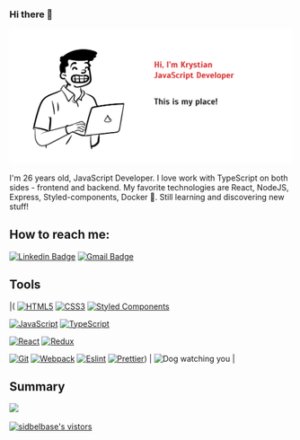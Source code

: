 ### Hi there 👋

![Image of Dilven](https://github.com/Dilven/Dilven/blob/master/Dilven.png)

I'm 26 years old, JavaScript Developer. I love work with TypeScript on both sides - frontend and backend.  My favorite technologies are React, NodeJS, Express, Styled-components, Docker 💙. Still learning and discovering new stuff! 

## How to reach me: 

[![Linkedin Badge](https://img.shields.io/badge/-LinkedIn-blue?style=flat-square&logo=Linkedin&logoColor=white&link=https://www.linkedin.com/in/krystian-mateusiak/)](https://www.linkedin.com/in/krystian-mateusiak/)
[![Gmail Badge](https://img.shields.io/badge/-Gmail-c14438?style=flat-square&logo=Gmail&logoColor=white&link=mailto:mateusiakkrystian@gmail.com)](mailto:mateusiakkrystian@gmail.com)

## Tools 

|( [![HTML5](https://img.shields.io/badge/-HTML5-E34F26?style=flat-square&logo=html5&logoColor=white&link=https://github.com/Dilven/)](https://github.com/Dilven/)
[![CSS3](https://img.shields.io/badge/-CSS3-1572B6?style=flat-square&logo=css3&link=https://github.com/Dilven/)](https://github.com/Dilven/)
[![Styled Components](https://img.shields.io/badge/-StyledComponents-black?style=flat-square&logo=Styled-Components)](https://github.com/Dilven/)

[![JavaScript](https://img.shields.io/badge/-JavaScript-black?style=flat-square&logo=javascript&link=https://github.com/Dilven/)](https://github.com/Dilven/)
[![TypeScript](https://img.shields.io/badge/-TypeScript-007ACC?style=flat-square&logo=typescript&link=https://github.com/Dilven/)](https://github.com/Dilven/)

[![React](https://img.shields.io/badge/-React-black?style=flat-square&logo=react)](https://github.com/Dilven/)
[![Redux](https://img.shields.io/badge/-Redux-black?style=flat-square&logo=Redux&logoColor=pink)](https://github.com/Dilven/)


[![Git](https://img.shields.io/badge/-Git-black?style=flat-square&logo=git&link=https://github.com/Dilven/)](https://github.com/Dilven/)
[![Webpack](https://img.shields.io/badge/-Webpack-blue?style=flat-square&logo=Webpack&logoColor=white)](https://github.com/Dilven/)
[![Eslint](https://img.shields.io/badge/-Eslint-purple?style=flat-square&logo=Eslint&logoColor=white)](https://github.com/Dilven/)
[![Prettier](https://img.shields.io/badge/-Prettier-black?style=flat-square&logo=Prettier&logoColor=white)](https://github.com/Dilven/)) | ![Dog watching you](https://github.com/Dilven/Dilven/raw/master/Dog.gif) |

## Summary 
![](https://github-readme-stats.vercel.app/api?username=Dilven&show_icons=true)

<a target="_blank" href="https://github.com/sidbelbase/sidbelbase/">
<img src="https://img.shields.io/badge/dynamic/json?url=https://api.countapi.xyz/hit/visitor-badge/Dilven&style=for-the-badge&label=visitors&query=value&color=0F0F1A&labelColor=0F0F1A" alt="sidbelbase's vistors">
</a>
<!--
**Dilven/Dilven** is a ✨ _special_ ✨ repository because its `README.md` (this file) appears on your GitHub profile.

Here are some ideas to get you started:

- 🔭 I’m currently working on ...
- 🌱 I’m currently learning ...
- 👯 I’m looking to collaborate on ...
- 🤔 I’m looking for help with ...
- 💬 Ask me about ...
- 😄 Pronouns: ...
- ⚡ Fun fact: ...
-->

